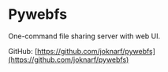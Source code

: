 # Pywebfs

One-command file sharing server with web UI.

GitHub: [https://github.com/joknarf/pywebfs](https://github.com/joknarf/pywebfs)
